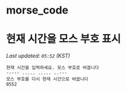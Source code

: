 # morse_code
# 현재 시간을 모스 부호 표시
<!-- MORSE_TIME_START -->
_Last updated: `05:52` (KST)_

```
현재 시간을 입력하세요. 모스 부호로 바꿉니다
----- ..... ..... ..---
모스 부호를 다시 현재 시간으로 바꿉니다
0552
```
<!-- MORSE_TIME_END -->
